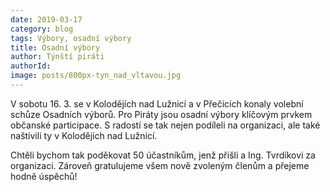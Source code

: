 ```yaml
---
date: 2019-03-17
category: blog
tags: Výbory, osadní výbory
title: Osadní výbory
author: Týnští piráti
authorId:
image: posts/800px-tyn_nad_vltavou.jpg
---
```


V sobotu 16. 3. se v Kolodějích nad Lužnicí a v Přečicích konaly volební schůze Osadních výborů. Pro Piráty jsou osadní výbory klíčovým prvkem občanské participace. S radostí se tak nejen podíleli na organizaci, ale také naštívili ty v Kolodějích nad Lužnicí.

Chtěli bychom tak poděkovat 50 účastníkům, jenž přišli a Ing. Tvrdíkovi za organizaci. Zároveň gratulujeme všem nově zvoleným členům a přejeme hodně úspěchů!

